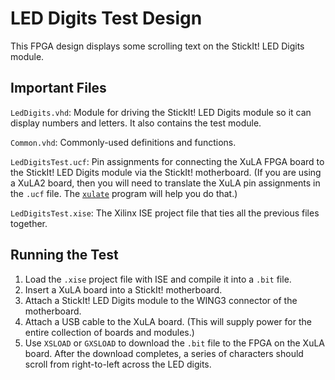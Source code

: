 LED Digits Test Design
======================================================

This FPGA design displays some scrolling text on the 
StickIt! LED Digits module.


Important Files
-----------------------------------------------------

`LedDigits.vhd`: Module for driving the StickIt! LED Digits module so it can 
    display numbers and letters. It also contains the test module.

`Common.vhd`: Commonly-used definitions and functions.
	
`LedDigitsTest.ucf`: Pin assignments for connecting the XuLA FPGA
	board to the StickIt! LED Digits module via the StickIt! motherboard.
   (If you are using a XuLA2 board, then you will need to translate the 
   XuLA pin assignments in the `.ucf` file.
   The [`xulate`](https://github.com/xesscorp/xulate) program will help you do that.)

`LedDigitsTest.xise`: The Xilinx ISE project file that ties all the previous files together.

	
Running the Test
-----------------------------------------------------

1. Load the `.xise` project file with ISE and compile it into a `.bit` file.
1. Insert a XuLA board into a StickIt! motherboard.
1. Attach a StickIt! LED Digits module to the WING3 connector of the motherboard.
1. Attach a USB cable to the XuLA board. (This will supply power for the
   entire collection of boards and modules.)
1. Use `XSLOAD` or `GXSLOAD` to download the `.bit` file to the FPGA on the XuLA board.
   After the download completes, a series of characters should scroll from right-to-left across the
   LED digits.


